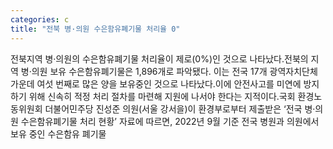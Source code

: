 ```yaml
---
categories: c
title: "전북 병·의원 수은함유폐기물 처리율 0"
---
```

전북지역 병·의원의 수은함유폐기물 처리율이 제로(0%)인 것으로 나타났다.전북의 지역 병·의원 보유 수은함유폐기물은 1,896개로 파악됐다. 이는 전국 17개 광역자치단체 가운데 여섯 번째로 많은 양을 보유중인 것으로 나타났다.이에 안전사고를 미연에 방지하기 위해 신속히 적정 처리 절차를 마련해 지원에 나서야 한다는 지적이다.국회 환경노동위원회 더불어민주당 진성준 의원(서울 강서을)이 환경부로부터 제출받은 ‘전국 병·의원 수은함유폐기물 처리 현황’ 자료에 따르면, 2022년 9월 기준 전국 병원과 의원에서 보유 중인 수은함유 폐기물